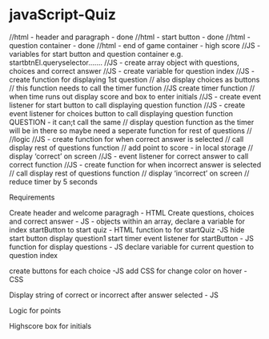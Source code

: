 # javaScript-Quiz

//html - header and paragraph - done
//html - start button - done
//html - question container - done
//html - end of game container - high score
//JS - variables for start button and question container e.g. startbtnEl.queryselector.......
//JS - create array object with questions, choices and correct answer
//JS - create variable for question index
//JS - create function for displaying 1st question
//     also display choices as buttons
//     this function needs to call the timer function
//JS   create timer function
//     when time runs out display score and box to enter initials
//JS - create event listener for start button to call displaying question function
//JS - create event listener for choices button to call displaying question function QUESTION - it can;t call the same
//     display question function as the timer will be in there so maybe need a seperate function for rest of questions
//
//logic
//JS - create function for when correct answer is selected
//     call display rest of questions function
//     add point to score - in local storage
//     display ‘correct’ on screen
//JS - event listener for correct answer to call correct function
//JS - create function for when incorrect answer is selected
//     call display rest of questions function
//     display ‘incorrect’ on screen
//     reduce timer by 5 seconds







Requirements

Create header and welcome paragragh - HTML
Create questions, choices and correct answer - JS - objects within an array, declare a variable for index
startButton to start quiz - HTML
function to for startQuiz -JS
    hide start button
    display question1
    start timer
event listener for startButton - JS
function for display questions - JS
    declare variable for current question to question index

create buttons for each choice -JS
    add CSS for change color on hover - CSS


Display string of correct or incorrect after answer selected - JS


Logic for points


Highscore
    box for initials
    





